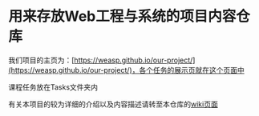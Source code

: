 ﻿# 用来存放Web工程与系统的项目内容仓库



我们项目的主页为：[https://weasp.github.io/our-project/](https://weasp.github.io/our-project/)，各个任务的展示页就在这个页面中

课程任务放在Tasks文件夹内

有关本项目的较为详细的介绍以及内容描述请转至本仓库的[wiki页面](https://github.com/WEASP/our-project/wiki)
